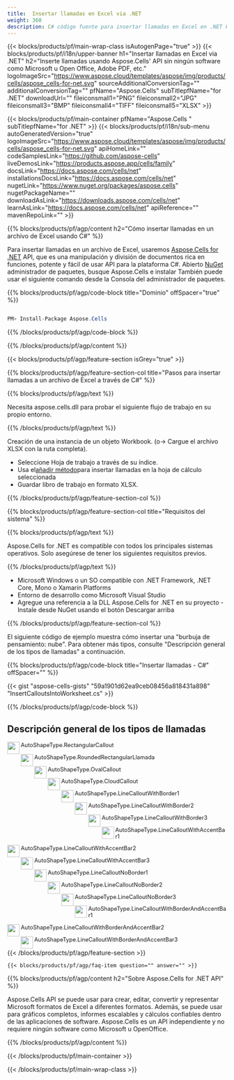```yaml
---
title:  Insertar llamadas en Excel via .NET
weight: 360
description: C# código fuente para insertar llamadas en Excel en .NET Framework, .NET Core, Mono o Xamarin Platforms.
---
```

{{< blocks/products/pf/main-wrap-class isAutogenPage="true" >}}
{{< blocks/products/pf/i18n/upper-banner h1="Insertar llamadas en Excel via .NET" h2="Inserte llamadas usando Aspose.Cells\' API sin ningún software como Microsoft u Open Office, Adobe PDF, etc." logoImageSrc="https://www.aspose.cloud/templates/aspose/img/products/cells/aspose_cells-for-net.svg" sourceAdditionalConversionTag="" additionalConversionTag="" pfName="Aspose.Cells" subTitlepfName="for .NET" downloadUrl="" fileiconsmall1="PNG" fileiconsmall2="JPG" fileiconsmall3="BMP" fileiconsmall4="TIFF" fileiconsmall5="XLSX" >}}

{{< blocks/products/pf/main-container pfName="Aspose.Cells " subTitlepfName="for .NET" >}}
{{< blocks/products/pf/i18n/sub-menu autoGeneratedVersion="true" logoImageSrc="https://www.aspose.cloud/templates/aspose/img/products/cells/aspose_cells-for-net.svg" apiHomeLink="" codeSamplesLink="https://github.com/aspose-cells" liveDemosLink="https://products.aspose.app/cells/family" docsLink="https://docs.aspose.com/cells/net" installationsDocsLink="https://docs.aspose.com/cells/net" nugetLink="https://www.nuget.org/packages/aspose.cells" nugetPackageName="" downloadAsLink="https://downloads.aspose.com/cells/net" learnAsLink="https://docs.aspose.com/cells/net" apiReference="" mavenRepoLink="" >}}

{{% blocks/products/pf/agp/content h2="Cómo insertar llamadas en un archivo de Excel usando C#" %}}

 Para insertar llamadas en un archivo de Excel, usaremos
 [Aspose.Cells for .NET](https://products.aspose.com/cells/net) 
 API, que es una manipulación y división de documentos rica en funciones, potente y fácil de usar API para la plataforma C#. Abierto
 [NuGet](https://www.nuget.org/packages/aspose.cells) 
 administrador de paquetes, busque
 Aspose.Cells 
 e instalar También puede usar el siguiente comando desde la Consola del administrador de paquetes.

{{% blocks/products/pf/agp/code-block title="Dominio" offSpacer="true" %}}

```cs

PM> Install-Package Aspose.Cells

```

{{% /blocks/products/pf/agp/code-block %}}

{{% /blocks/products/pf/agp/content %}}

{{< blocks/products/pf/agp/feature-section isGrey="true" >}}

{{% blocks/products/pf/agp/feature-section-col title="Pasos para insertar llamadas a un archivo de Excel a través de C#" %}}

{{% blocks/products/pf/agp/text %}}

Necesita aspose.cells.dll para probar el siguiente flujo de trabajo en su propio entorno.

{{% /blocks/products/pf/agp/text %}}

Creación de una instancia de un objeto Workbook. (o-> Cargue el archivo XLSX con la ruta completa).
+ Seleccione Hoja de trabajo a través de su índice.
 + Usa el[añadir método](https://reference.aspose.com/cells/net/aspose.cells.drawing/shapecollection/addautoshape)para insertar llamadas en la hoja de cálculo seleccionada
+ Guardar libro de trabajo en formato XLSX.

{{% /blocks/products/pf/agp/feature-section-col %}}

{{% blocks/products/pf/agp/feature-section-col title="Requisitos del sistema" %}}

{{% blocks/products/pf/agp/text %}}

 Aspose.Cells for .NET es compatible con todos los principales sistemas operativos. Solo asegúrese de tener los siguientes requisitos previos.

{{% /blocks/products/pf/agp/text %}}

-  Microsoft Windows o un SO compatible con .NET Framework, .NET Core, Mono o Xamarin Platforms
-  Entorno de desarrollo como Microsoft Visual Studio
-  Agregue una referencia a la DLL Aspose.Cells for .NET en su proyecto - Instale desde NuGet usando el botón Descargar arriba

{{% /blocks/products/pf/agp/feature-section-col %}}

El siguiente código de ejemplo muestra cómo insertar una "burbuja de pensamiento: nube". Para obtener más tipos, consulte "Descripción general de los tipos de llamadas" a continuación.

{{% blocks/products/pf/agp/code-block title="Insertar llamadas - C#" offSpacer="" %}}

{{< gist "aspose-cells-gists" "59a1901d62ea9ceb08456a818431a898" "InsertCalloutsIntoWorksheet.cs" >}}

{{% /blocks/products/pf/agp/code-block %}}

<div class="container-fluid features-section bg-gray">
 <a class="anchor" id="features" name="features">
 </a>
 <div class="row">
  <div class="container">
   <h2 class="pr-ft">
Descripción general de los tipos de llamadas
   </h2>
   <div class="col-lg-4">
    <img src="/cells/net/shapes/insert-callouts-to-excel/speech_bubble_rectangle.png" align="left" width="28" height="28">
    <p class="col-lg-10" style="font-size:0.8rem !important;">
 AutoShapeType.RectangularCallout
    </p>
   </div>
   <div class="col-lg-4">
    <img src="/cells/net/shapes/insert-callouts-to-excel/speech_bubble_rectangle_with_corners_rounded.png" align="left" width="28" height="28">
    <p class="col-lg-10" style="font-size:0.8rem !important;">
 AutoShapeType.RoundedRectangularLlamada
    </p>
   </div>
   <div class="col-lg-4">
    <img src="/cells/net/shapes/insert-callouts-to-excel/speech_bubble_oval.png" align="left" width="28" height="28">
    <p class="col-lg-10" style="font-size:0.8rem !important;">
 AutoShapeType.OvalCallout
    </p>
   </div>
   <div class="col-lg-4">
    <img src="/cells/net/shapes/insert-callouts-to-excel/thought_bubble_cloud.png" align="left" width="28" height="28">
    <p class="col-lg-10" style="font-size:0.8rem !important;">
 AutoShapeType.CloudCallout
    </p>
   </div>
   <div class="col-lg-4">
    <img src="/cells/net/shapes/insert-callouts-to-excel/line.png" align="left" width="28" height="28">
    <p class="col-lg-10" style="font-size:0.8rem !important;">
 AutoShapeType.LineCalloutWithBorder1
    </p>
   </div>
   <div class="col-lg-4">
    <img src="/cells/net/shapes/insert-callouts-to-excel/bent_line.png" align="left" width="28" height="28">
    <p class="col-lg-10" style="font-size:0.8rem !important;">
 AutoShapeType.LineCalloutWithBorder2
    </p>
   </div>
   <div class="col-lg-4">
    <img src="/cells/net/shapes/insert-callouts-to-excel/double_bent_line.png" align="left" width="28" height="28">
    <p class="col-lg-10" style="font-size:0.8rem !important;">
 AutoShapeType.LineCalloutWithBorder3
    </p>
   </div>
   <div class="col-lg-4">
    <img src="/cells/net/shapes/insert-callouts-to-excel/line_with_accent_bar.png" align="left" width="28" height="28">
    <p class="col-lg-10" style="font-size:0.8rem !important;">
 AutoShapeType.LineCalloutWithAccentBar1
    </p>
   </div>
   <div class="col-lg-4">
    <img src="/cells/net/shapes/insert-callouts-to-excel/bent_line_with_accent_bar.png" align="left" width="28" height="28">
    <p class="col-lg-10" style="font-size:0.8rem !important;">
 AutoShapeType.LineCalloutWithAccentBar2
    </p>
   </div>
   <div class="col-lg-4">
    <img src="/cells/net/shapes/insert-callouts-to-excel/double_bent_line_with_accent_bar.png" align="left" width="28" height="28">
    <p class="col-lg-10" style="font-size:0.8rem !important;">
 AutoShapeType.LineCalloutWithAccentBar3
    </p>
   </div>
   <div class="col-lg-4">
    <img src="/cells/net/shapes/insert-callouts-to-excel/line_with_no_border.png" align="left" width="28" height="28">
    <p class="col-lg-10" style="font-size:0.8rem !important;">
 AutoShapeType.LineCalloutNoBorder1
    </p>
   </div>
   <div class="col-lg-4">
    <img src="/cells/net/shapes/insert-callouts-to-excel/bent_line_with_no_border.png" align="left" width="28" height="28">
    <p class="col-lg-10" style="font-size:0.8rem !important;">
 AutoShapeType.LineCalloutNoBorder2
    </p>
   </div>
   <div class="col-lg-4">
    <img src="/cells/net/shapes/insert-callouts-to-excel/double_bent_line_with_no_border.png" align="left" width="28" height="28">
    <p class="col-lg-10" style="font-size:0.8rem !important;">
 AutoShapeType.LineCalloutNoBorder3
    </p>
   </div>
   <div class="col-lg-4">
    <img src="/cells/net/shapes/insert-callouts-to-excel/line_with_border_and_accent_bar.png" align="left" width="28" height="28">
    <p class="col-lg-10" style="font-size:0.8rem !important;">
 AutoShapeType.LineCalloutWithBorderAndAccentBar1
    </p>
   </div>
   <div class="col-lg-4">
    <img src="/cells/net/shapes/insert-callouts-to-excel/bent_line_with_border_and_accent_bar.png" align="left" width="28" height="28">
    <p class="col-lg-10" style="font-size:0.8rem !important;">
 AutoShapeType.LineCalloutWithBorderAndAccentBar2
    </p>
   </div>
   <div class="col-lg-4">
    <img src="/cells/net/shapes/insert-callouts-to-excel/double_bent_line_with_border_and_accent_bar.png" align="left" width="28" height="28">
    <p class="col-lg-10" style="font-size:0.8rem !important;">
AutoShapeType.LineCalloutWithBorderAndAccentBar3
    </p>
   </div>
  </div>
 </div>
</div>

{{< /blocks/products/pf/agp/feature-section >}}

    {{< blocks/products/pf/agp/faq-item question="" answer="" >}}
 

<!-- aboutfile Starts -->

{{% blocks/products/pf/agp/content h2="Sobre Aspose.Cells for .NET API" %}}

 Aspose.Cells API se puede usar para crear, editar, convertir y representar Microsoft formatos de Excel a diferentes formatos. Además, se puede usar para gráficos completos, informes escalables y cálculos confiables dentro de las aplicaciones de software. Aspose.Cells es un API independiente y no requiere ningún software como Microsoft u OpenOffice.

{{% /blocks/products/pf/agp/content %}}



<!-- aboutfile Ends -->
<!--
{{< blocks/products/pf/agp/other-supported-section title="Other Supported Splitting Formats" subTitle="Using C#, One can also split large file into chunks of many other file formats including." >}}

{{< blocks/products/pf/agp/other-supported-section-item href="https://products.aspose.com/cells/net/splitter/ods/" name="ODS" description="OpenDocument Spreadsheet File" >}}
{{< blocks/products/pf/agp/other-supported-section-item href="https://products.aspose.com/cells/net/splitter/xls/" name="XLS" description="Excel Binary Format" >}}
{{< blocks/products/pf/agp/other-supported-section-item href="https://products.aspose.com/cells/net/splitter/xlsb/" name="XLSB" description="Binary Excel Workbook File" >}}
{{< blocks/products/pf/agp/other-supported-section-item href="https://products.aspose.com/cells/net/splitter/xlsm/" name="XLSM" description="Spreadsheet File" >}}

{{< /blocks/products/pf/agp/other-supported-section >}}

-->

{{< /blocks/products/pf/main-container >}}
    
{{< /blocks/products/pf/main-wrap-class >}}
